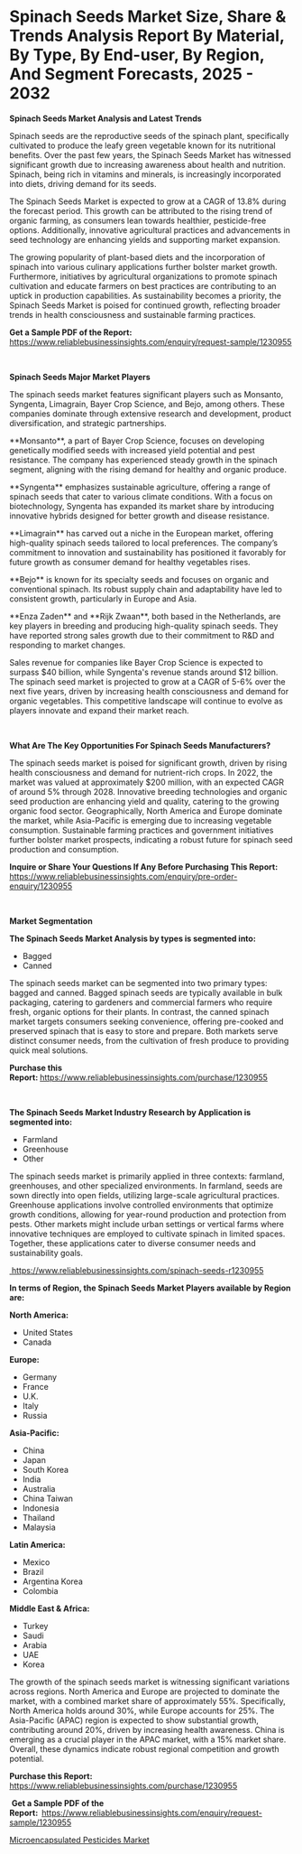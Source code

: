 <p><h1>Spinach Seeds Market Size, Share & Trends Analysis Report By Material, By Type, By End-user, By Region, And Segment Forecasts, 2025 - 2032</h1></p><p><strong>Spinach Seeds Market Analysis and Latest Trends</strong></p>
<p><p>Spinach seeds are the reproductive seeds of the spinach plant, specifically cultivated to produce the leafy green vegetable known for its nutritional benefits. Over the past few years, the Spinach Seeds Market has witnessed significant growth due to increasing awareness about health and nutrition. Spinach, being rich in vitamins and minerals, is increasingly incorporated into diets, driving demand for its seeds.</p><p>The Spinach Seeds Market is expected to grow at a CAGR of 13.8% during the forecast period. This growth can be attributed to the rising trend of organic farming, as consumers lean towards healthier, pesticide-free options. Additionally, innovative agricultural practices and advancements in seed technology are enhancing yields and supporting market expansion.</p><p>The growing popularity of plant-based diets and the incorporation of spinach into various culinary applications further bolster market growth. Furthermore, initiatives by agricultural organizations to promote spinach cultivation and educate farmers on best practices are contributing to an uptick in production capabilities. As sustainability becomes a priority, the Spinach Seeds Market is poised for continued growth, reflecting broader trends in health consciousness and sustainable farming practices.</p></p>
<p><strong>Get a Sample PDF of the Report:&nbsp;</strong> <a href="https://www.reliablebusinessinsights.com/enquiry/request-sample/1230955?utm_campaign=2306&utm_medium=2&utm_source=Github&utm_content=ia&utm_term=30032025&utm_id=spinach-seeds">https://www.reliablebusinessinsights.com/enquiry/request-sample/1230955</a></p>
<p>&nbsp;</p>
<p><strong>Spinach Seeds Major Market Players</strong></p>
<p><p>The spinach seeds market features significant players such as Monsanto, Syngenta, Limagrain, Bayer Crop Science, and Bejo, among others. These companies dominate through extensive research and development, product diversification, and strategic partnerships.</p><p>**Monsanto**, a part of Bayer Crop Science, focuses on developing genetically modified seeds with increased yield potential and pest resistance. The company has experienced steady growth in the spinach segment, aligning with the rising demand for healthy and organic produce.</p><p>**Syngenta** emphasizes sustainable agriculture, offering a range of spinach seeds that cater to various climate conditions. With a focus on biotechnology, Syngenta has expanded its market share by introducing innovative hybrids designed for better growth and disease resistance.</p><p>**Limagrain** has carved out a niche in the European market, offering high-quality spinach seeds tailored to local preferences. The company’s commitment to innovation and sustainability has positioned it favorably for future growth as consumer demand for healthy vegetables rises.</p><p>**Bejo** is known for its specialty seeds and focuses on organic and conventional spinach. Its robust supply chain and adaptability have led to consistent growth, particularly in Europe and Asia.</p><p>**Enza Zaden** and **Rijk Zwaan**, both based in the Netherlands, are key players in breeding and producing high-quality spinach seeds. They have reported strong sales growth due to their commitment to R&D and responding to market changes.</p><p>Sales revenue for companies like Bayer Crop Science is expected to surpass $40 billion, while Syngenta's revenue stands around $12 billion. The spinach seed market is projected to grow at a CAGR of 5-6% over the next five years, driven by increasing health consciousness and demand for organic vegetables. This competitive landscape will continue to evolve as players innovate and expand their market reach.</p></p>
<p>&nbsp;</p>
<p><strong>What Are The Key Opportunities For Spinach Seeds Manufacturers?</strong></p>
<p><p>The spinach seeds market is poised for significant growth, driven by rising health consciousness and demand for nutrient-rich crops. In 2022, the market was valued at approximately $200 million, with an expected CAGR of around 5% through 2028. Innovative breeding technologies and organic seed production are enhancing yield and quality, catering to the growing organic food sector. Geographically, North America and Europe dominate the market, while Asia-Pacific is emerging due to increasing vegetable consumption. Sustainable farming practices and government initiatives further bolster market prospects, indicating a robust future for spinach seed production and consumption.</p></p>
<p><strong>Inquire or Share Your Questions If Any Before Purchasing This Report:</strong> <a href="https://www.reliablebusinessinsights.com/enquiry/pre-order-enquiry/1230955?utm_campaign=2306&utm_medium=2&utm_source=Github&utm_content=ia&utm_term=30032025&utm_id=spinach-seeds">https://www.reliablebusinessinsights.com/enquiry/pre-order-enquiry/1230955</a></p>
<p>&nbsp;</p>
<p><strong>Market Segmentation</strong></p>
<p><strong>The Spinach Seeds Market Analysis by types is segmented into:</strong></p>
<p><ul><li>Bagged</li><li>Canned</li></ul></p>
<p><p>The spinach seeds market can be segmented into two primary types: bagged and canned. Bagged spinach seeds are typically available in bulk packaging, catering to gardeners and commercial farmers who require fresh, organic options for their plants. In contrast, the canned spinach market targets consumers seeking convenience, offering pre-cooked and preserved spinach that is easy to store and prepare. Both markets serve distinct consumer needs, from the cultivation of fresh produce to providing quick meal solutions.</p></p>
<p><strong>Purchase this Report:&nbsp;</strong><a href="https://www.reliablebusinessinsights.com/purchase/1230955?utm_campaign=2306&utm_medium=2&utm_source=Github&utm_content=ia&utm_term=30032025&utm_id=spinach-seeds">https://www.reliablebusinessinsights.com/purchase/1230955</a></p>
<p>&nbsp;</p>
<p><strong>The Spinach Seeds Market Industry Research by Application is segmented into:</strong></p>
<p><ul><li>Farmland</li><li>Greenhouse</li><li>Other</li></ul></p>
<p><p>The spinach seeds market is primarily applied in three contexts: farmland, greenhouses, and other specialized environments. In farmland, seeds are sown directly into open fields, utilizing large-scale agricultural practices. Greenhouse applications involve controlled environments that optimize growth conditions, allowing for year-round production and protection from pests. Other markets might include urban settings or vertical farms where innovative techniques are employed to cultivate spinach in limited spaces. Together, these applications cater to diverse consumer needs and sustainability goals.</p></p>
<p><a href="https://www.reliablebusinessinsights.com/spinach-seeds-r1230955?utm_campaign=2306&utm_medium=2&utm_source=Github&utm_content=ia&utm_term=30032025&utm_id=spinach-seeds">&nbsp;https://www.reliablebusinessinsights.com/spinach-seeds-r1230955</a></p>
<p><strong>In terms of Region, the Spinach Seeds Market Players available by Region are:</strong></p>
<p>
    <p> <strong> North America: </strong>
        <ul>
            <li>United States</li>
            <li>Canada</li>
        </ul>
        </p> 
    <p> <strong> Europe: </strong>
        <ul>
            <li>Germany</li>
            <li>France</li>
            <li>U.K.</li>
            <li>Italy</li>
            <li>Russia</li>
        </ul>
        </p> 
    <p> <strong> Asia-Pacific: </strong>
        <ul>
            <li>China</li>
            <li>Japan</li>
            <li>South Korea</li>
            <li>India</li>
            <li>Australia</li>
            <li>China Taiwan</li>
            <li>Indonesia</li>
            <li>Thailand</li>
            <li>Malaysia</li>
        </ul>
        </p> 
    <p> <strong> Latin America: </strong>
        <ul>
            <li>Mexico</li>
            <li>Brazil</li>
            <li>Argentina Korea</li>
            <li>Colombia</li>
        </ul>
        </p> 
    <p> <strong> Middle East & Africa: </strong>
        <ul>
            <li>Turkey</li>
            <li>Saudi</li>
            <li>Arabia</li>
            <li>UAE</li>
            <li>Korea</li>
        </ul>
    </p>
    </p>
<p><p>The growth of the spinach seeds market is witnessing significant variations across regions. North America and Europe are projected to dominate the market, with a combined market share of approximately 55%. Specifically, North America holds around 30%, while Europe accounts for 25%. The Asia-Pacific (APAC) region is expected to show substantial growth, contributing around 20%, driven by increasing health awareness. China is emerging as a crucial player in the APAC market, with a 15% market share. Overall, these dynamics indicate robust regional competition and growth potential.</p></p>
<p><strong>Purchase this Report: </strong><a href="https://www.reliablebusinessinsights.com/purchase/1230955?utm_campaign=2306&utm_medium=2&utm_source=Github&utm_content=ia&utm_term=30032025&utm_id=spinach-seeds">https://www.reliablebusinessinsights.com/purchase/1230955</a></p>
<p>&nbsp;<strong>Get a Sample PDF of the Report:&nbsp;&nbsp;</strong><a href="https://www.reliablebusinessinsights.com/enquiry/request-sample/1230955?utm_campaign=2306&utm_medium=2&utm_source=Github&utm_content=ia&utm_term=30032025&utm_id=spinach-seeds">https://www.reliablebusinessinsights.com/enquiry/request-sample/1230955</a></p>
<p><strong></strong></p>
<p><p><a href="https://github.com/comasnickie/Market-Research-Report-List-1/blob/main/microencapsulated-pesticides-market.md?utm_campaign=2306&utm_medium=2&utm_source=Github&utm_content=ia&utm_term=30032025&utm_id=spinach-seeds">Microencapsulated Pesticides Market</a></p></p>